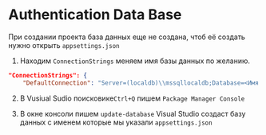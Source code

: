# Authentication Data Base

При создании проекта база данных еще не создана, чтоб её создать нужно открыть `appsettings.json`<br>

1. Находим `ConnectionStrings` меняем имя базы данных по желанию.
```json
"ConnectionStrings": {
    "DefaultConnection": "Server=(localdb)\\mssqllocaldb;Database=<Имя баззы данных без угловых ковычек>;Trusted_Connection=True;MultipleActiveResultSets=true"

```
2. В Vusiual Sudio поисковике`Ctrl+Q` пишем  `Package Manager Console`

3. В окне консоли пишем `update-database` Visual Studio создаст базу данных с именем которые мы указали  `appsettings.json`